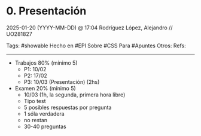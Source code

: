 # 0. Presentación
2025-01-20 (YYYY-MM-DD) @ 17:04
Rodríguez López, Alejandro // UO281827

Tags:
	#showable
	Hecho en #EPI
	Sobre #CSS
	Para #Apuntes 
	Otros:
	Refs:
 
<hr>

- Trabajos 80% (mínimo 5)
	- P1: 10/02
	- P2: 17/02
	- P3: 10/03 (Presentación) (2hs)
- Examen 20% (mínimo 5)
	- 10/03 (1h, la segunda, primera hora libre)
	- Tipo test
	- 5 posibles respuestas por pregunta
	- 1 sóla verdadera
	- no restan
	- 30-40 preguntas
